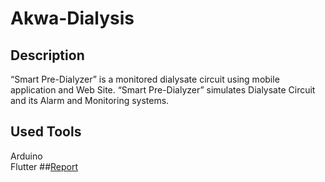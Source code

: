 # Akwa-Dialysis
## Description
“Smart Pre-Dialyzer” is a monitored dialysate circuit using mobile application and Web Site.
“Smart Pre-Dialyzer” simulates Dialysate Circuit and its Alarm and Monitoring systems.
## Used Tools
Arduino  
Flutter
##[Report](https://github.com/Zeyad-Amr/Akwa-Dialysis/blob/main/Team-16_Midterm-Project_Smart-Pre-Dialyzer.pdf)

